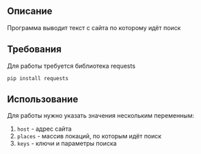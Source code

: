 ## Описание
Программа выводит текст с сайта по которому идёт поиск
## Требования
Для работы требуется библиотека requests 
```
pip install requests
```
## Использование
Для работы нужно указать значения нескольким переменным:
1. `host` - адрес сайта
2. `places` - массив локаций, по которым идёт поиск
3. `keys` - ключи и параметры поиска